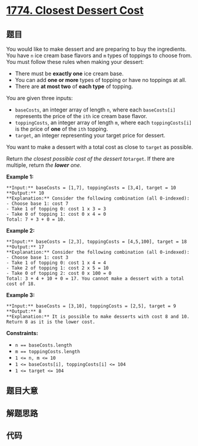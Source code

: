 # [1774. Closest Dessert Cost](https://leetcode.com/problems/closest-dessert-cost)

## 题目

You would like to make dessert and are preparing to buy the ingredients. You
have `n` ice cream base flavors and `m` types of toppings to choose from. You
must follow these rules when making your dessert:

  * There must be **exactly one** ice cream base.
  * You can add **one or more** types of topping or have no toppings at all.
  * There are **at most two** of **each type** of topping.

You are given three inputs:

  * `baseCosts`, an integer array of length `n`, where each `baseCosts[i]` represents the price of the `ith` ice cream base flavor.
  * `toppingCosts`, an integer array of length `m`, where each `toppingCosts[i]` is the price of **one** of the `ith` topping.
  * `target`, an integer representing your target price for dessert.

You want to make a dessert with a total cost as close to `target` as possible.

Return _the closest possible cost of the dessert to_`target`. If there are
multiple, return _the **lower** one._



**Example 1:**

    
    
    **Input:** baseCosts = [1,7], toppingCosts = [3,4], target = 10
    **Output:** 10
    **Explanation:** Consider the following combination (all 0-indexed):
    - Choose base 1: cost 7
    - Take 1 of topping 0: cost 1 x 3 = 3
    - Take 0 of topping 1: cost 0 x 4 = 0
    Total: 7 + 3 + 0 = 10.
    

**Example 2:**

    
    
    **Input:** baseCosts = [2,3], toppingCosts = [4,5,100], target = 18
    **Output:** 17
    **Explanation:** Consider the following combination (all 0-indexed):
    - Choose base 1: cost 3
    - Take 1 of topping 0: cost 1 x 4 = 4
    - Take 2 of topping 1: cost 2 x 5 = 10
    - Take 0 of topping 2: cost 0 x 100 = 0
    Total: 3 + 4 + 10 + 0 = 17. You cannot make a dessert with a total cost of 18.
    

**Example 3:**

    
    
    **Input:** baseCosts = [3,10], toppingCosts = [2,5], target = 9
    **Output:** 8
    **Explanation:** It is possible to make desserts with cost 8 and 10. Return 8 as it is the lower cost.
    



**Constraints:**

  * `n == baseCosts.length`
  * `m == toppingCosts.length`
  * `1 <= n, m <= 10`
  * `1 <= baseCosts[i], toppingCosts[i] <= 104`
  * `1 <= target <= 104`


## 题目大意

## 解题思路

## 代码

```javascript

```
